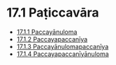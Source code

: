 # 17.1 Paṭiccavāra

* [17.1.1 Paccayānuloma](17.1/17.1.1.md)
* [17.1.2 Paccayapaccanīya](17.1/17.1.2.md)
* [17.1.3 Paccayānulomapaccanīya](17.1/17.1.3.md)
* [17.1.4 Paccayapaccanīyānuloma](17.1/17.1.4.md)
